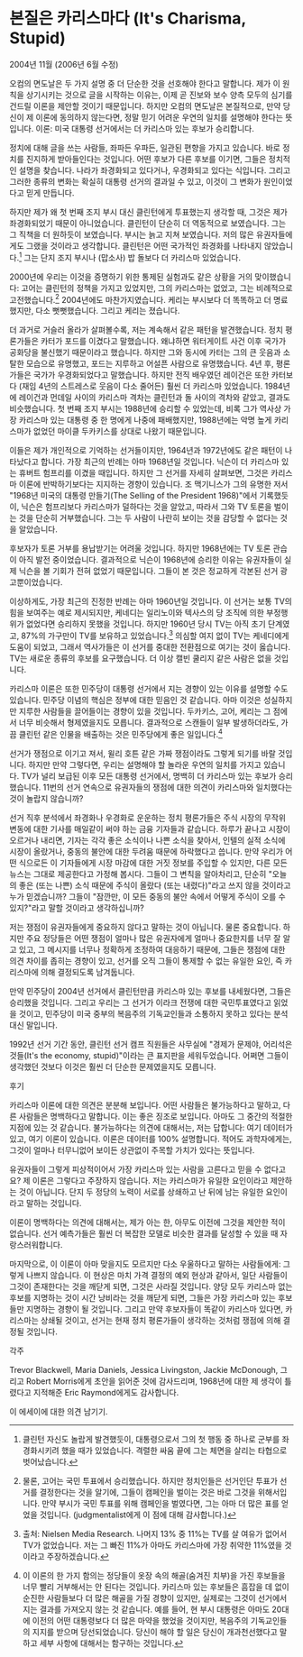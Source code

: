 # 본질은 카리스마다 (It's Charisma, Stupid)

2004년 11월 (2006년 6월 수정)

오컴의 면도날은 두 가지 설명 중 더 단순한 것을 선호해야 한다고 말합니다.
제가 이 원칙을 상기시키는 것으로 글을 시작하는 이유는, 이제 곧 진보와 보수 양측 모두의 심기를 건드릴 이론을 제안할 것이기 때문입니다.
하지만 오컴의 면도날은 본질적으로, 만약 당신이 제 이론에 동의하지 않는다면, 정말 믿기 어려운 우연의 일치를 설명해야 한다는 뜻입니다.
이론: 미국 대통령 선거에서는 더 카리스마 있는 후보가 승리합니다.

정치에 대해 글을 쓰는 사람들, 좌파든 우파든, 일관된 편향을 가지고 있습니다. 바로 정치를 진지하게 받아들인다는 것입니다.
어떤 후보가 다른 후보를 이기면, 그들은 정치적인 설명을 찾습니다.
나라가 좌경화되고 있다거나, 우경화되고 있다는 식입니다.
그리고 그러한 종류의 변화는 확실히 대통령 선거의 결과일 수 있고, 이것이 그 변화가 원인이었다고 믿게 만듭니다.

하지만 제가 왜 첫 번째 조지 부시 대신 클린턴에게 투표했는지 생각할 때, 그것은 제가 좌경화되었기 때문이 아니었습니다.
클린턴이 단순히 더 역동적으로 보였습니다. 그는 그 직책을 더 원하듯이 보였습니다. 부시는 늙고 지쳐 보였습니다.
저의 많은 유권자들에게도 그랬을 것이라고 생각합니다.
클린턴은 어떤 국가적인 좌경화를 나타내지 않았습니다.[^1] 그는 단지 조지 부시나 (맙소사) 밥 돌보다 더 카리스마 있었습니다.

2000년에 우리는 이것을 증명하기 위한 통제된 실험과도 같은 상황을 거의 맞이했습니다:
고어는 클린턴의 정책을 가지고 있었지만, 그의 카리스마는 없었고, 그는 비례적으로 고전했습니다.[^2]
2004년에도 마찬가지였습니다. 케리는 부시보다 더 똑똑하고 더 명료했지만, 다소 뻣뻣했습니다. 그리고 케리는 졌습니다.

더 과거로 거슬러 올라가 살펴볼수록, 저는 계속해서 같은 패턴을 발견했습니다.
정치 평론가들은 카터가 포드를 이겼다고 말했습니다. 왜냐하면 워터게이트 사건 이후 국가가 공화당을 불신했기 때문이라고 했습니다.
하지만 그와 동시에 카터는 그의 큰 웃음과 소탈한 모습으로 유명했고, 포드는 지루하고 어설픈 사람으로 유명했습니다.
4년 후, 평론가들은 국가가 우경화되었다고 말했습니다.
하지만 전직 배우였던 레이건은 또한 카터보다 (재임 4년의 스트레스로 웃음이 다소 줄어든) 훨씬 더 카리스마 있었습니다.
1984년에 레이건과 먼데일 사이의 카리스마 격차는 클린턴과 돌 사이의 격차와 같았고, 결과도 비슷했습니다.
첫 번째 조지 부시는 1988년에 승리할 수 있었는데, 비록 그가 역사상 가장 카리스마 있는 대통령 중 한 명에게 나중에 패배했지만, 1988년에는 악명 높게 카리스마가 없었던 마이클 두카키스를 상대로 나왔기 때문입니다.

이들은 제가 개인적으로 기억하는 선거들이지만, 1964년과 1972년에도 같은 패턴이 나타났다고 합니다.
가장 최근의 반례는 아마 1968년일 것입니다. 닉슨이 더 카리스마 있는 휴버트 험프리를 이겼을 때입니다.
하지만 그 선거를 자세히 살펴보면, 그것은 카리스마 이론에 반박하기보다는 지지하는 경향이 있습니다.
조 맥기니스가 그의 유명한 저서 "1968년 미국의 대통령 만들기(The Selling of the President 1968)"에서 기록했듯이, 닉슨은 험프리보다 카리스마가 덜하다는 것을 알았고, 따라서 그와 TV 토론을 벌이는 것을 단순히 거부했습니다.
그는 두 사람이 나란히 보이는 것을 감당할 수 없다는 것을 알았습니다.

후보자가 토론 거부를 용납받기는 어려울 것입니다.
하지만 1968년에는 TV 토론 관습이 아직 발전 중이었습니다.
결과적으로 닉슨이 1968년에 승리한 이유는 유권자들이 실제 닉슨을 볼 기회가 전혀 없었기 때문입니다.
그들이 본 것은 정교하게 각본된 선거 광고뿐이었습니다.

이상하게도, 가장 최근의 진정한 반례는 아마 1960년일 것입니다.
이 선거는 보통 TV의 힘을 보여주는 예로 제시되지만, 케네디는 일리노이와 텍사스의 당 조직에 의한 부정행위가 없었다면 승리하지 못했을 것입니다.
하지만 1960년 당시 TV는 아직 초기 단계였고, 87%의 가구만이 TV를 보유하고 있었습니다.[^3]
의심할 여지 없이 TV는 케네디에게 도움이 되었고, 그래서 역사가들은 이 선거를 중대한 전환점으로 여기는 것이 옳습니다. TV는 새로운 종류의 후보를 요구했습니다. 더 이상 캘빈 쿨리지 같은 사람은 없을 것입니다.

카리스마 이론은 또한 민주당이 대통령 선거에서 지는 경향이 있는 이유를 설명할 수도 있습니다.
민주당 이념의 핵심은 정부에 대한 믿음인 것 같습니다.
아마 이것은 성실하지만 지루한 사람들을 끌어들이는 경향이 있을 것입니다.
두카키스, 고어, 케리는 그 점에서 너무 비슷해서 형제였을지도 모릅니다.
결과적으로 스캔들이 일부 발생하더라도, 가끔 클린턴 같은 인물을 배출하는 것은 민주당에게 좋은 일입니다.[^4]

선거가 쟁점으로 이기고 져서, 윌리 호튼 같은 가짜 쟁점이라도 그렇게 되기를 바랄 것입니다.
하지만 만약 그렇다면, 우리는 설명해야 할 놀라운 우연의 일치를 가지고 있습니다.
TV가 널리 보급된 이후 모든 대통령 선거에서, 명백히 더 카리스마 있는 후보가 승리했습니다.
11번의 선거 연속으로 유권자들의 쟁점에 대한 의견이 카리스마와 일치했다는 것이 놀랍지 않습니까?

선거 직후 분석에서 좌경화나 우경화로 운운하는 정치 평론가들은 주식 시장의 무작위 변동에 대한 기사를 매일같이 써야 하는 금융 기자들과 같습니다.
하루가 끝나고 시장이 오르거나 내리면, 기자는 각각 좋은 소식이나 나쁜 소식을 찾아서, 인텔의 실적 소식에 시장이 올랐거나, 중동의 불안에 대한 두려움 때문에 하락했다고 씁니다.
만약 우리가 어떤 식으로든 이 기자들에게 시장 마감에 대한 거짓 정보를 주입할 수 있지만, 다른 모든 뉴스는 그대로 제공한다고 가정해 봅시다.
그들이 그 변칙을 알아차리고, 단순히 "오늘의 좋은 (또는 나쁜) 소식 때문에 주식이 올랐다 (또는 내렸다)"라고 쓰지 않을 것이라고 누가 믿겠습니까? 그들이 "잠깐만, 이 모든 중동의 불안 속에서 어떻게 주식이 오를 수 있지?"라고 말할 것이라고 생각하십니까?

저는 쟁점이 유권자들에게 중요하지 않다고 말하는 것이 아닙니다. 물론 중요합니다.
하지만 주요 정당들은 어떤 쟁점이 얼마나 많은 유권자에게 얼마나 중요한지를 너무 잘 알고 있고, 그 메시지를 너무나 정확하게 조정하여 대응하기 때문에, 그들은 쟁점에 대한 의견 차이를 좁히는 경향이 있고, 선거를 오직 그들이 통제할 수 없는 유일한 요인, 즉 카리스마에 의해 결정되도록 남겨둡니다.

만약 민주당이 2004년 선거에서 클린턴만큼 카리스마 있는 후보를 내세웠다면, 그들은 승리했을 것입니다.
그리고 우리는 그 선거가 이라크 전쟁에 대한 국민투표였다고 읽었을 것이고, 민주당이 미국 중부의 복음주의 기독교인들과 소통하지 못하고 있다는 분석 대신 말입니다.

1992년 선거 기간 동안, 클린턴 선거 캠프 직원들은 사무실에 "경제가 문제야, 어리석은 것들(It's the economy, stupid)"이라는 큰 표지판을 세워두었습니다.
어쩌면 그들이 생각했던 것보다 이것은 훨씬 더 단순한 문제였을지도 모릅니다.

후기

카리스마 이론에 대한 의견은 분분해 보입니다. 어떤 사람들은 불가능하다고 말하고, 다른 사람들은 명백하다고 말합니다.
이는 좋은 징조로 보입니다. 아마도 그 중간의 적절한 지점에 있는 것 같습니다.
불가능하다는 의견에 대해서는, 저는 답합니다: 여기 데이터가 있고, 여기 이론이 있습니다. 이론은 데이터를 100% 설명합니다.
적어도 과학자에게는, 그것이 얼마나 터무니없어 보이든 상관없이 주목할 가치가 있다는 뜻입니다.

유권자들이 그렇게 피상적이어서 가장 카리스마 있는 사람을 고른다고 믿을 수 없다고요?
제 이론은 그렇다고 주장하지 않습니다. 저는 카리스마가 유일한 요인이라고 제안하는 것이 아닙니다. 단지 두 정당의 노력이 서로를 상쇄하고 난 뒤에 남는 유일한 요인이라고 말하는 것입니다.

이론이 명백하다는 의견에 대해서는, 제가 아는 한, 아무도 이전에 그것을 제안한 적이 없습니다.
선거 예측가들은 훨씬 더 복잡한 모델로 비슷한 결과를 달성할 수 있을 때 자랑스러워합니다.

마지막으로, 이 이론이 아마 맞을지도 모르지만 다소 우울하다고 말하는 사람들에게: 그렇게 나쁘지 않습니다.
이 현상은 마치 가격 결정의 예외 현상과 같아서, 일단 사람들이 그것이 존재한다는 것을 깨닫게 되면, 그것은 사라질 것입니다.
양당 모두 카리스마 없는 후보를 지명하는 것이 시간 낭비라는 것을 깨닫게 되면, 그들은 가장 카리스마 있는 후보들만 지명하는 경향이 될 것입니다.
그리고 만약 후보자들이 똑같이 카리스마 있다면, 카리스마는 상쇄될 것이고, 선거는 현재 정치 평론가들이 생각하는 것처럼 쟁점에 의해 결정될 것입니다.

각주
[^1]: 클린턴 자신도 놀랍게 발견했듯이, 대통령으로서 그의 첫 행동 중 하나로 군부를 좌경화시키려 했을 때가 있었습니다. 격렬한 싸움 끝에 그는 체면을 살리는 타협으로 벗어났습니다.
[^2]: 물론, 고어는 국민 투표에서 승리했습니다. 하지만 정치인들은 선거인단 투표가 선거를 결정한다는 것을 알기에, 그들이 캠페인을 벌이는 것은 바로 그것을 위해서입니다. 만약 부시가 국민 투표를 위해 캠페인을 벌였다면, 그는 아마 더 많은 표를 얻었을 것입니다. (judgmentalist에게 이 점에 대해 감사합니다.)
[^3]: 출처: Nielsen Media Research. 나머지 13% 중 11%는 TV를 살 여유가 없어서 TV가 없었습니다. 저는 그 빠진 11%가 아마도 카리스마에 가장 취약한 11%였을 것이라고 주장하겠습니다.
[^4]: 이 이론의 한 가지 함의는 정당들이 옷장 속의 해골(숨겨진 치부)을 가진 후보들을 너무 빨리 거부해서는 안 된다는 것입니다. 카리스마 있는 후보들은 흠잡을 데 없이 순진한 사람들보다 더 많은 해골을 가질 경향이 있지만, 실제로는 그것이 선거에서 지는 결과를 가져오지 않는 것 같습니다. 예를 들어, 현 부시 대통령은 아마도 20대에 이전의 어떤 대통령보다 더 많은 마약을 했었을 것이지만, 복음주의 기독교인들의 지지를 받으며 당선되었습니다. 당신이 해야 할 일은 당신이 개과천선했다고 말하고 세부 사항에 대해서는 함구하는 것입니다.

Trevor Blackwell, Maria Daniels, Jessica Livingston, Jackie McDonough, 그리고 Robert Morris에게 초안을 읽어준 것에 감사드리며, 1968년에 대한 제 생각이 틀렸다고 지적해준 Eric Raymond에게도 감사합니다.

이 에세이에 대한 의견 남기기.